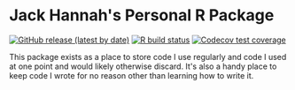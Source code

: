 # Jack Hannah's Personal R Package

<!-- badges: start -->
[![GitHub release (latest by
date)](https://img.shields.io/github/v/release/jackhannah95/jafun)](https://github.com/jackhannah95/jafun/releases/latest)
[![R build status](https://github.com/jackhannah95/jafun/workflows/R-CMD-check/badge.svg)](https://github.com/jackhannah95/jafun/actions)
[![Codecov test coverage](https://codecov.io/gh/jackhannah95/jafun/branch/master/graph/badge.svg)](https://codecov.io/gh/jackhannah95/jafun)
<!-- badges: end -->

This package exists as a place to store code I use regularly and code I used at one point and would likely otherwise discard. It's also a handy place to keep code I wrote for no reason other than learning how to write it.
